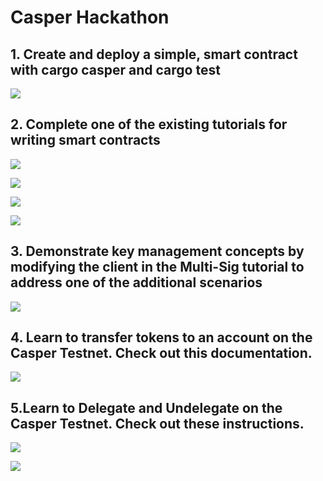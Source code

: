 # Casper Hackathon

## 1. Create and deploy a simple, smart contract with cargo casper and cargo test

![](https://i.imgur.com/HRueJv5.png)


## 2. Complete one of the existing tutorials for writing smart contracts

![](https://i.imgur.com/xW721PC.png)

![](https://i.imgur.com/y7gxMQd.png)

![](https://i.imgur.com/dhaUL7B.png)

![](https://i.imgur.com/pzngu1s.png)

## 3. Demonstrate key management concepts by modifying the client in the Multi-Sig tutorial to address one of the additional scenarios

![](https://i.imgur.com/utEutDo.png)


## 4. Learn to transfer tokens to an account on the Casper Testnet. Check out this documentation.

![](https://i.imgur.com/z8Hq29D.png)


## 5.Learn to Delegate and Undelegate on the Casper Testnet. Check out these instructions.

![](https://i.imgur.com/qOIkJ5S.png)

![](https://i.imgur.com/NlqTcbn.png)

